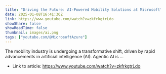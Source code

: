 ```yaml
---
title: "Driving the Future: AI-Powered Mobility Solutions at Microsoft"
date: 2025-01-08T16:41:36Z
link: https://www.youtube.com/watch?v=zkfrkgtrLdo
showShare: false
showReadTime: false
thumbnail: images/ai.png
tags: ["youtube.com/@MicrosoftAzure"]
---
```

The mobility industry is undergoing a transformative shift, driven by rapid advancements in artificial intelligence (AI). Agentic AI is ...

- Link to article: https://www.youtube.com/watch?v=zkfrkgtrLdo